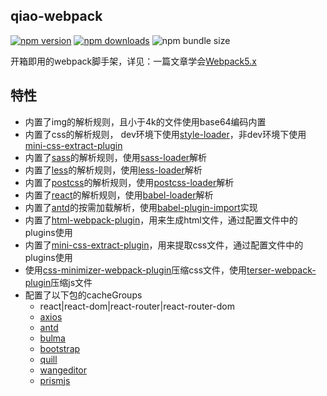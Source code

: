 ## qiao-webpack

[![npm version](https://img.shields.io/npm/v/qiao-webpack.svg?style=flat-square)](https://www.npmjs.org/package/qiao-webpack)
[![npm downloads](https://img.shields.io/npm/dm/qiao-webpack.svg?style=flat-square)](https://npm-stat.com/charts.html?package=qiao-webpack)
![npm bundle size](https://img.shields.io/bundlephobia/minzip/qiao-webpack)

开箱即用的webpack脚手架，详见：一篇文章学会[Webpack5.x](https://blog.insistime.com/webpack)

## 特性

- 内置了img的解析规则，且小于4k的文件使用base64编码内置
- 内置了css的解析规则， dev环境下使用[style-loader](https://webpack.js.org/loaders/style-loader/#root)，非dev环境下使用[mini-css-extract-plugin](https://webpack.js.org/plugins/mini-css-extract-plugin/#root)
- 内置了[sass](https://sass-lang.com/)的解析规则，使用[sass-loader](https://webpack.js.org/loaders/sass-loader/#root)解析
- 内置了[less](https://lesscss.org/)的解析规则，使用[less-loader](https://webpack.js.org/loaders/less-loader/#root)解析
- 内置了[postcss](https://postcss.org/)的解析规则，使用[postcss-loader](https://webpack.js.org/loaders/postcss-loader/#root)解析
- 内置了[react](https://reactjs.org/)的解析规则，使用[babel-loader](https://webpack.js.org/loaders/babel-loader/#root)解析
- 内置了[antd](https://ant.design/index-cn)的按需加载解析，使用[babel-plugin-import](https://www.npmjs.com/package/babel-plugin-import)实现
- 内置了[html-webpack-plugin](https://webpack.js.org/plugins/html-webpack-plugin/#root)，用来生成html文件，通过配置文件中的plugins使用
- 内置了[mini-css-extract-plugin](https://webpack.js.org/plugins/mini-css-extract-plugin/#root)，用来提取css文件，通过配置文件中的plugins使用
- 使用[css-minimizer-webpack-plugin](https://webpack.js.org/plugins/css-minimizer-webpack-plugin/#root)压缩css文件，使用[terser-webpack-plugin](https://webpack.js.org/plugins/terser-webpack-plugin/#root)压缩js文件
- 配置了以下包的cacheGroups
  - react|react-dom|react-router|react-router-dom
  - [axios](https://axios-http.com/)
  - [antd](https://ant.design/index-cn)
  - [bulma](https://bulma.io/)
  - [bootstrap](https://getbootstrap.com/)
  - [quill](https://quilljs.com/)
  - [wangeditor](https://www.wangeditor.com/)
  - [prismjs](https://prismjs.com/)